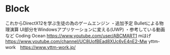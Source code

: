 # Block
これからDirectX12を学ぶ生徒の為のゲームエンジン
・追加予定
Bulletによる物理演算
UI部分をWindowsアプリケーションに変える(UWP)
・参考している動画など
Coding Ocean https://www.youtube.com/user/ABCMART1
mはげ https://www.youtube.com/channel/UC8UofBEad8XUc6vE4nE2-Mw
yttm-work　https://www.yttm-work.jp/
